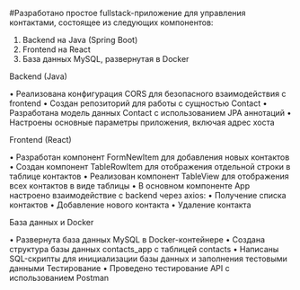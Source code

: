 #Разработано простое fullstack-приложение для управления контактами, состоящее из следующих компонентов:
1.	Backend на Java (Spring Boot)
2.	Frontend на React
3.	База данных MySQL, развернутая в Docker

Backend (Java)

•	Реализована конфигурация CORS для безопасного взаимодействия с frontend
•	Создан репозиторий для работы с сущностью Contact
•	Разработана модель данных Contact с использованием JPA аннотаций
•	Настроены основные параметры приложения, включая адрес хоста

Frontend (React)

•	Разработан компонент FormNewItem для добавления новых контактов
•	Создан компонент TableRowItem для отображения отдельной строки в таблице контактов
•	Реализован компонент TableView для отображения всех контактов в виде таблицы
•	В основном компоненте App настроено взаимодействие с backend через axios:
•	Получение списка контактов
•	Добавление нового контакта
•	Удаление контакта

База данных и Docker

•	Развернута база данных MySQL в Docker-контейнере
•	Создана структура базы данных contacts_app с таблицей contacts
•	Написаны SQL-скрипты для инициализации базы данных и заполнения тестовыми данными
Тестирование
•	Проведено тестирование API с использованием Postman
